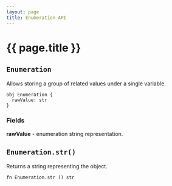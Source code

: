 ```yaml
---
layout: page
title: Enumeration API
---
```


# {{ page.title }}

## `Enumeration`
Allows storing a group of related values under a single variable.

```the
obj Enumeration {
  rawValue: str
}
```

### Fields
**rawValue** - enumeration string representation.

## `Enumeration.str()`
Returns a string representing the object.

```the
fn Enumeration.str () str
```
